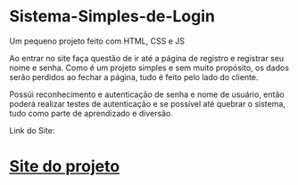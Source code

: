 # Sistema-Simples-de-Login
Um pequeno projeto feito com HTML, CSS e JS

Ao entrar no site faça questão de ir até a página de registro e registrar seu nome e senha.
Como é um projeto simples e sem muito propósito, os dados serão perdidos ao fechar a página, tudo é feito pelo lado do cliente.

Possúi reconhecimento e autenticação de senha e nome de usuário, então poderá realizar testes de autenticação e se possível até quebrar o sistema, tudo como parte de aprendizado e diversão.

Link do Site:

# [Site do projeto](https://sistema-login-simples.vercel.app)
